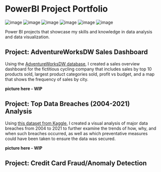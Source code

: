 # PowerBI Project Portfolio
![image](https://img.shields.io/badge/PowerBI-F2C811?style=for-the-badge&logo=Power%20BI&logoColor=white) 
![image](https://img.shields.io/badge/MySQL-005C84?style=for-the-badge&logo=mysql&logoColor=white)
![image](https://img.shields.io/badge/PostgreSQL-316192?style=for-the-badge&logo=postgresql&logoColor=white)
![image](https://img.shields.io/badge/Microsoft%20SQL%20Server-CC2927?style=for-the-badge&logo=microsoft%20sql%20server&logoColor=white)
![image](https://img.shields.io/badge/Microsoft_Excel-217346?style=for-the-badge&logo=microsoft-excel&logoColor=white)
![image](https://img.shields.io/badge/Visual_Studio-5C2D91?style=for-the-badge&logo=visual%20studio&logoColor=white)

Power BI projects that showcase my skills and knowledge in data analysis and data visualization.

## Project: AdventureWorksDW Sales Dashboard
Using the [AdventureWorksDW database](https://learn.microsoft.com/en-us/sql/samples/adventureworks-install-configure?view=sql-server-ver16&tabs=ssms), I created a sales overview dashboard for the fictitious cycling company that includes sales by top 10 products sold, largest product categories sold, profit vs budget, and a map that shows the frequency of sales by city. 

**picture here - WIP**

## Project: Top Data Breaches (2004-2021) Analysis
Using [this dataset from Kaggle](https://www.kaggle.com/datasets/hishaamarmghan/list-of-top-data-breaches-2004-2021), I created a visual analysis of major data breaches from 2004 to 2021 to further examine the trends of how, why, and when such breaches occurred, as well as which preventative measures could have been taken to ensure the data was secured.

**picture here - WIP**

## Project: Credit Card Fraud/Anomaly Detection
